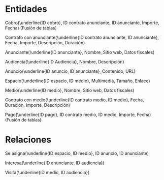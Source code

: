 # Entidades

Cobro(\underline{ID cobro}, ID contrato anunciante, ID anunciante, Importe, Fecha) (Fusión de tablas)

Contrato con anunciante(\underline{ID contrato anunciante, ID anunciante}, Fecha, Importe, Descripción, Duración)

Anunciante(\underline{ID anunciante}, Nombre, Sitio web, Datos fiscales)

Audiencia(\underline{ID Audiencia}, Nombre, Descripción)

Anuncio(\underline{ID anuncio, ID anunciante}, Contenido, URL)

Espacio(\underline{ID espacio, ID medio}, Multimedia, Tamaño, Enlace)

Medio(\underline{ID medio}, Nombre, Sitio web, Datos fiscales)

Contrato con medio(\underline{ID contrato medio, ID medio}, Fecha,
Duración, Importe, Descripción)

Pago(\underline{ID pago}, ID contrato medio, ID medio, Importe, Fecha) (Fusión de tablas)

# Relaciones

Se asigna(\underline{ID espacio, ID medio}, ID anuncio, ID anunciante)

Interesa(\underline{ID anunciante, ID audiencia})

Visita(\underline{ID medio, ID audiencia})
